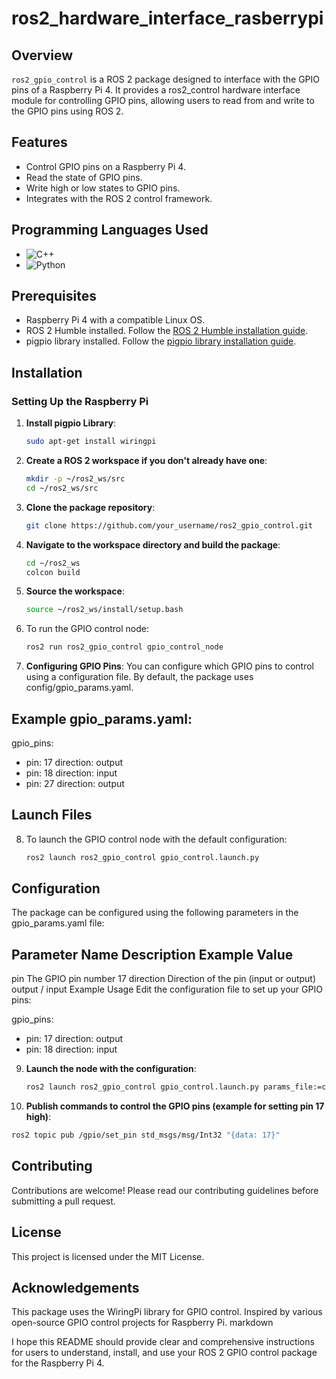 # ros2_hardware_interface_rasberrypi

## Overview

`ros2_gpio_control` is a ROS 2 package designed to interface with the GPIO pins of a Raspberry Pi 4. It provides a ros2_control hardware interface module for controlling GPIO pins, allowing users to read from and write to the GPIO pins using ROS 2.

## Features

- Control GPIO pins on a Raspberry Pi 4.
- Read the state of GPIO pins. 
- Write high or low states to GPIO pins.
- Integrates with the ROS 2 control framework.

## Programming Languages Used

- ![C++](https://img.shields.io/badge/C++-90%25-blue)
- ![Python](https://img.shields.io/badge/Python-10%25-yellow)

## Prerequisites

- Raspberry Pi 4 with a compatible Linux OS.
- ROS 2 Humble installed. Follow the [ROS 2 Humble installation guide](https://docs.ros.org/en/humble/Installation.html).
- pigpio library installed. Follow the [pigpio library installation guide](https://abyz.me.uk/rpi/pigpio/download.html).

## Installation

### Setting Up the Raspberry Pi

1. **Install pigpio Library**:
   ```bash
   sudo apt-get install wiringpi
   
2. **Create a ROS 2 workspace if you don't already have one**:
   ```bash
   mkdir -p ~/ros2_ws/src
   cd ~/ros2_ws/src
   
3. **Clone the package repository**:
   ```bash
   git clone https://github.com/your_username/ros2_gpio_control.git
   
4. **Navigate to the workspace directory and build the package**:
   ```bash
   cd ~/ros2_ws
   colcon build
   
5. **Source the workspace**:
   ```bash
   source ~/ros2_ws/install/setup.bash
   
6. To run the GPIO control node:
   ```bash
   ros2 run ros2_gpio_control gpio_control_node

7. **Configuring GPIO Pins**:
   You can configure which GPIO pins to control using a configuration file. By default, the package uses config/gpio_params.yaml.

## Example gpio_params.yaml:

gpio_pins:
  - pin: 17
    direction: output
  - pin: 18
    direction: input
  - pin: 27
    direction: output
    
## Launch Files
8. To launch the GPIO control node with the default configuration:
   ```bash
   ros2 launch ros2_gpio_control gpio_control.launch.py

## Configuration
The package can be configured using the following parameters in the gpio_params.yaml file:

## Parameter Name	Description	Example Value
pin	The GPIO pin number	17
direction	Direction of the pin (input or output)	output / input
Example Usage
Edit the configuration file to set up your GPIO pins:

gpio_pins:
  - pin: 17
    direction: output
  - pin: 18
    direction: input
    
9. **Launch the node with the configuration**:
   ```bash
   ros2 launch ros2_gpio_control gpio_control.launch.py params_file:=config/gpio_params.yaml


10. **Publish commands to control the GPIO pins (example for setting pin 17 high)**:
   ```bash
   ros2 topic pub /gpio/set_pin std_msgs/msg/Int32 "{data: 17}"
```
## Contributing
Contributions are welcome! Please read our contributing guidelines before submitting a pull request.

## License
This project is licensed under the MIT License.

## Acknowledgements
This package uses the WiringPi library for GPIO control.
Inspired by various open-source GPIO control projects for Raspberry Pi.
markdown


I hope this README should provide clear and comprehensive instructions for users to understand, install, and use your ROS 2 GPIO control package for the Raspberry Pi 4.







   
